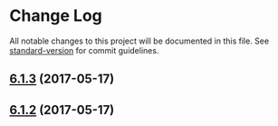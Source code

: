 # Change Log

All notable changes to this project will be documented in this file. See [standard-version](https://github.com/conventional-changelog/standard-version) for commit guidelines.

<a name="6.1.3"></a>
## [6.1.3](https://github.com/geometryzen/davinci-eight/compare/v6.1.2...v6.1.3) (2017-05-17)



<a name="6.1.2"></a>
## [6.1.2](https://github.com/geometryzen/davinci-eight/compare/6.1.1...6.1.2) (2017-05-17)
